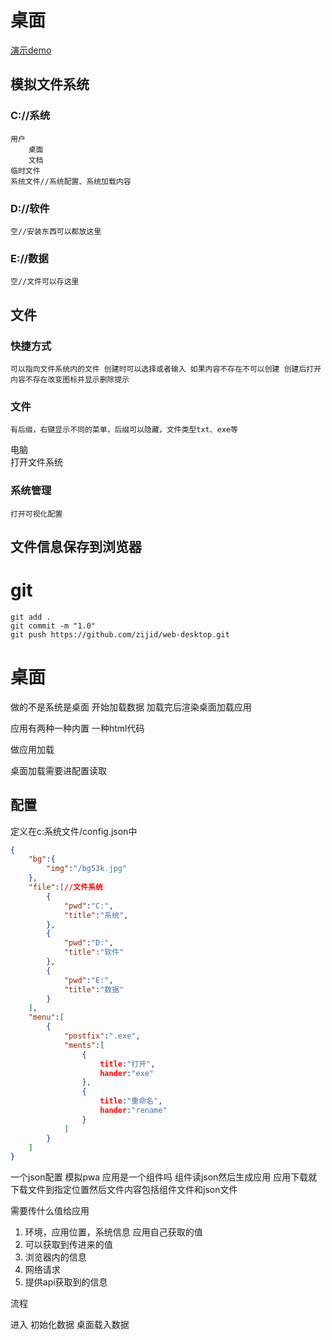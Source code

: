 # 桌面
[演示demo](https://zijid.gitee.io/web-desktop/)
## 模拟文件系统

### C://系统
	用户
		桌面
		文档
	临时文件
	系统文件//系统配置、系统加载内容


### D://软件
	空//安装东西可以都放这里


### E://数据

	空//文件可以存这里

## 文件

### 快捷方式  
	可以指向文件系统内的文件 创建时可以选择或者输入 如果内容不存在不可以创建 创建后打开 内容不存在改变图标并显示删除提示

### 文件  
	有后缀，右键显示不同的菜单，后缀可以隐藏，文件类型txt、exe等

电脑  
	打开文件系统

### 系统管理
	打开可视化配置

## 文件信息保存到浏览器

# git

	git add .
	git commit -m "1.0"
	git push https://github.com/zijid/web-desktop.git

# 桌面
做的不是系统是桌面
开始加载数据
加载完后渲染桌面加载应用

应用有两种一种内置
一种html代码

做应用加载

桌面加载需要进配置读取

## 配置
定义在c:系统文件/config.json中
```json
{
	"bg":{
		"img":"/bg53k.jpg"
	},
	"file":[//文件系统
		{
			"pwd":"C:",
			"title":"系统",
		},
		{
			"pwd":"D:",
			"title":"软件"
		},
		{
			"pwd":"E:",
			"title":"数据"
		}
	],
	"menu":[
		{
			"postfix":".exe",
			"ments":[
				{
					title:"打开",
					hander:"exe"
				},
				{
					title:"重命名",
					hander:"rename"
				}
			]
		}
	]
}
```
一个json配置 模拟pwa 应用是一个组件吗 组件读json然后生成应用
应用下载就下载文件到指定位置然后文件内容包括组件文件和json文件


需要传什么值给应用
1. 环境，应用位置，系统信息
应用自己获取的值
1. 可以获取到传进来的值
2. 浏览器内的信息
3. 网络请求
4. 提供api获取到的信息



流程

进入
初始化数据
桌面载入数据

